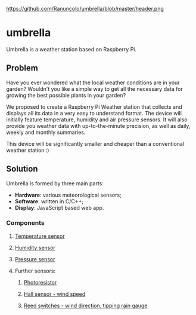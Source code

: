 https://github.com/Ranuncolo/umbrella/blob/master/header.png


# umbrella

Umbrella is a weather station based on Raspberry Pi.


## Problem
Have you ever wondered what the local weather conditions are in your garden? Wouldn't you like a simple way to get all the necessary data for growing the best possible plants in your garden? 

We proposed to create a Raspberry Pi Weather station that collects and displays all its data in a very easy to understand format. The device will initially feature temperature, humidity and air pressure sensors.
It will also provide you weather data with up-to-the-minute precision, as well as daily, weekly and monthly summaries.

This device will be significantly smaller and cheaper than a conventional weather station :)

## Solution

Umbrella is formed by three main parts: 
- **Hardware**: various meteorological sensors;
- **Software**: written in C/C++;
- **Display**: JavaScript based web app.

### Components

1. [Temperature sensor](http://uk.farnell.com/maxim-integrated-products/max31820mcr/temperature-sensor-2deg-c-to-92/dp/2515555)

2. [Humidity sensor](http://uk.farnell.com/honeywell/hih6030-021-001/sensor-humidity-no-filter-4-5/dp/2356755?st=hih6030-021-001)

3. [Pressure sensor](http://uk.farnell.com/honeywell/abpllnt010bgaa5/pressure-sensor-10bar-axial-barbless/dp/2490461)

4. Further sensors:
    1. [Photoresistor](http://uk.farnell.com/advanced-photonix/nsl-19m51/light-dependent-resistor-550nm/dp/3168335)

    2. [Hall sensor - wind speed](http://uk.farnell.com/allegro-microsystems/a1302kua-t/sensor-hall-effect-linear-3sip/dp/1791388)

    3. [Reed switches - wind direction, tipping rain gauge](http://uk.farnell.com/standexmeder/mk23-85-e-2/reed-switch-spst-no-1a-1kv-smd/dp/2453625)
